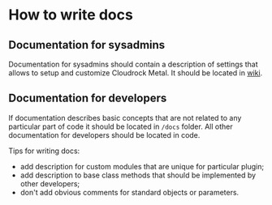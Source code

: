 # How to write docs

## Documentation for sysadmins

Documentation for sysadmins should contain a description of settings
that allows to setup and customize Cloudrock Metal. It should be
located in [wiki](https://docs.cloudrock.ca/admin-guide/metal-configuration/configuration-guide/).

## Documentation for developers

If documentation describes basic concepts that are not related to any
particular part of code it should be located in `/docs` folder. All other documentation for developers should be located in code.

Tips for writing docs:

- add description for custom modules that are unique for particular plugin;
- add description to base class methods that should be implemented by other developers;
- don't add obvious comments for standard objects or parameters.
